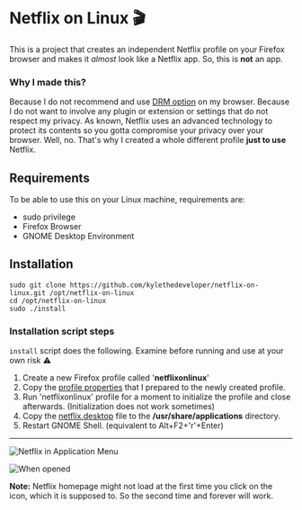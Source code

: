 # Netflix on Linux :clapper:

This is a project that creates an independent Netflix profile on your Firefox browser and makes it *almost* look like a Netflix app. So, this is **not** an app.

### Why I made this?

Because I do not recommend and use [DRM option](https://support.mozilla.org/en-US/kb/enable-drm) on my browser. Because I do not want to involve any plugin or extension or settings that do not respect my privacy. As known, Netflix uses an advanced technology to protect its contents so you gotta compromise your privacy over your browser. Well, no. That's why I created a whole different profile **just to use** Netflix.

## Requirements

To be able to use this on your Linux machine, requirements are:

- sudo privilege
- Firefox Browser
- GNOME Desktop Environment

## Installation

```shell
sudo git clone https://github.com/kylethedeveloper/netflix-on-linux.git /opt/netflix-on-linux
cd /opt/netflix-on-linux
sudo ./install
```

### Installation script steps

`install` script does the following. Examine before running and use at your own risk :warning:

1. Create a new Firefox profile called '**netflixonlinux**'
2. Copy the [profile properties](./properties) that I prepared to the newly created profile.
3. Run 'netflixonlinux' profile for a moment to initialize the profile and close afterwards. (Initialization does not work sometimes)
4. Copy the [netflix.desktop](./netflix.desktop) file to the **/usr/share/applications** directory.
5. Restart GNOME Shell. (equivalent to Alt+F2+'r'+Enter)

***

![*Netflix in Application Menu*](https://a.uguu.se/dwrit.png)

![*When opened*](https://a.uguu.se/yodx.gif)

**Note:** Netflix homepage might not load at the first time you click on the icon, which it is supposed to. So the second time and forever will work.
